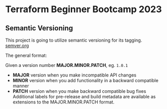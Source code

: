 # Terraform Beginner Bootcamp 2023

## Semantic Versioning 

This project is going to utilize semantic versioning for its tagging.
[semver.org](https://semver.org/)


The general format:

Given a version number **MAJOR.MINOR.PATCH**, eg. `1.0.1`

- **MAJOR** version when you make incompatible API changes
- **MINOR** version when you add functionality in a backward compatible manner
- **PATCH** version when you make backward compatible bug fixes
Additional labels for pre-release and build metadata are available as extensions to the MAJOR.MINOR.PATCH format.